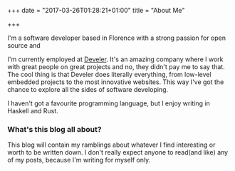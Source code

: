 +++
date = "2017-03-26T01:28:21+01:00"
title = "About Me"

+++

I'm a software developer based in Florence with a strong passion for open source and

I'm currently employed at [Develer](https://develer.com). It's an amazing company where I work
with great people on great projects and no, they didn't pay me to say that.
The cool thing is that Develer does literally everything, from low-level embedded projects to
the most innovative websites. This way I've got the chance to explore all the sides of software
developing.

I haven't got a favourite programming language, but I enjoy writing in Haskell and Rust.

### What's this blog all about?
This blog will contain my ramblings about whatever I find interesting or worth to be
written down. I don't really expect anyone to read(and like) any of my posts, because I'm writing for
myself only.